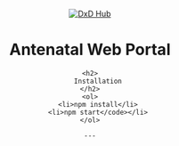 <p align="center">
    <a href="https://www.dxdhub.sg/" title="Dxd hub">
        <img src="https://www.dxdhub.sg/media/nk2lwdca/dxd_logo_1.svg" alt="DxD Hub">
    </a>
</p>
<h1 align="center">
    <b>Antenatal Web Portal</b>
    <br>
</h1>
<div align="center">


    <h2>
        Installation
    </h2>
    <ol>
        <li>npm install</li>
        <li>npm start</code></li>
    </ol>

    ---
</div>
